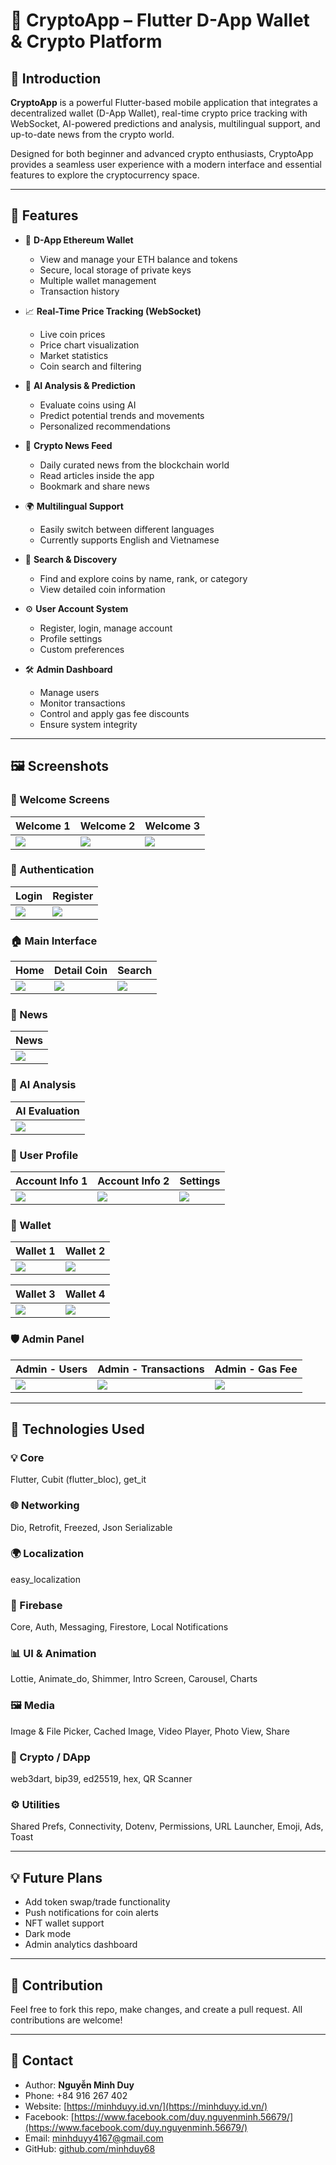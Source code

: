 # 🚀 CryptoApp – Flutter D-App Wallet & Crypto Platform

## 📱 Introduction

**CryptoApp** is a powerful Flutter-based mobile application that integrates a decentralized wallet (D-App Wallet), real-time crypto price tracking with WebSocket, AI-powered predictions and analysis, multilingual support, and up-to-date news from the crypto world.

Designed for both beginner and advanced crypto enthusiasts, CryptoApp provides a seamless user experience with a modern interface and essential features to explore the cryptocurrency space.

---

## 🧩 Features

- 🔐 **D-App Ethereum Wallet**
    - View and manage your ETH balance and tokens
    - Secure, local storage of private keys
    - Multiple wallet management
    - Transaction history

- 📈 **Real-Time Price Tracking (WebSocket)**
    - Live coin prices
    - Price chart visualization
    - Market statistics
    - Coin search and filtering

- 🤖 **AI Analysis & Prediction**
    - Evaluate coins using AI
    - Predict potential trends and movements
    - Personalized recommendations

- 📰 **Crypto News Feed**
    - Daily curated news from the blockchain world
    - Read articles inside the app
    - Bookmark and share news

- 🌍 **Multilingual Support**
    - Easily switch between different languages
    - Currently supports English and Vietnamese

- 🔎 **Search & Discovery**
    - Find and explore coins by name, rank, or category
    - View detailed coin information

- ⚙️ **User Account System**
    - Register, login, manage account
    - Profile settings
    - Custom preferences

- 🛠 **Admin Dashboard**
    - Manage users
    - Monitor transactions
    - Control and apply gas fee discounts
    - Ensure system integrity

---

## 🖼 Screenshots

### 👋 Welcome Screens

| Welcome 1 | Welcome 2 | Welcome 3 |
|-----------|-----------|-----------|
| ![](assets/images/readme/welcome1.jpg) | ![](assets/images/readme/welcome2.jpg) | ![](assets/images/readme/welcome3.jpg) |

### 🔐 Authentication

| Login | Register |
|-------|----------|
| ![](assets/images/readme/login.jpg) | ![](assets/images/readme/register.jpg) |

### 🏠 Main Interface

| Home | Detail Coin | Search |
|------|-------------|--------|
| ![](assets/images/readme/home.jpg) | ![](assets/images/readme/detail_coin.jpg) | ![](assets/images/readme/search.jpg) |

### 📰 News

| News |
|------|
| ![](assets/images/readme/news.jpg) |

### 🤖 AI Analysis

| AI Evaluation |
|---------------|
| ![](assets/images/readme/ai.jpg) |

### 👤 User Profile

| Account Info 1 | Account Info 2 | Settings |
|----------------|----------------|----------|
| ![](assets/images/readme/account1.jpg) | ![](assets/images/readme/account2.jpg) | ![](assets/images/readme/setting.jpg) |

### 💼 Wallet

| Wallet 1 | Wallet 2 |
|----------|----------|
| ![](assets/images/readme/wallet1.jpg) | ![](assets/images/readme/wallet2.jpg) |

| Wallet 3 | Wallet 4 |
|----------|----------|
| ![](assets/images/readme/wallet3.jpg) | ![](assets/images/readme/wallet4.jpg) |

### 🛡 Admin Panel

| Admin - Users | Admin - Transactions | Admin - Gas Fee |
|---------------|----------------------|-----------------|
| ![](assets/images/readme/admin1.jpg) | ![](assets/images/readme/admin2.jpg) | ![](assets/images/readme/admin3.jpg) |

---

## 🚀 Technologies Used

### 💡 Core
Flutter, Cubit (flutter_bloc), get_it

### 🌐 Networking
Dio, Retrofit, Freezed, Json Serializable

### 🌍 Localization
easy_localization

### 🔔 Firebase
Core, Auth, Messaging, Firestore, Local Notifications

### 📊 UI & Animation
Lottie, Animate_do, Shimmer, Intro Screen, Carousel, Charts

### 🖼️ Media
Image & File Picker, Cached Image, Video Player, Photo View, Share

### 🔐 Crypto / DApp
web3dart, bip39, ed25519, hex, QR Scanner

### ⚙️ Utilities
Shared Prefs, Connectivity, Dotenv, Permissions, URL Launcher, Emoji, Ads, Toast

---

## 💡 Future Plans

- Add token swap/trade functionality
- Push notifications for coin alerts
- NFT wallet support
- Dark mode
- Admin analytics dashboard

---

## 🙌 Contribution

Feel free to fork this repo, make changes, and create a pull request. All contributions are welcome!

---

## 📧 Contact

- Author: **Nguyễn Minh Duy**
- Phone: +84 916 267 402
- Website: [https://minhduyy.id.vn/](https://minhduyy.id.vn/)
- Facebook: [https://www.facebook.com/duy.nguyenminh.56679/](https://www.facebook.com/duy.nguyenminh.56679/)
- Email: minhduyy4167@gmail.com
- GitHub: [github.com/minhduy68](https://github.com/minhduy6868)


